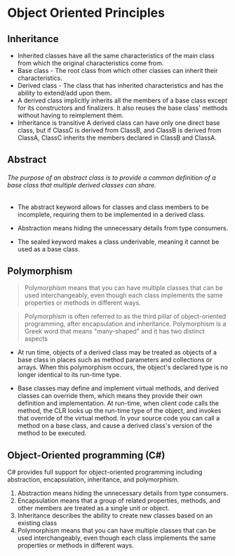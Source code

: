 # Object Oriented Principles

## Inheritance
- Inherited classes have all the same characteristics of the main class from which the original characteristics come from.
- Base class - The root class from which other classes can inherit their characteristics.
- Derived class - The class that has inherited characteristics and has the ability to extend/add upon them.
- A derived class implicitly inherits all the members of a base class except for its constructors and finalizers. It also reuses the base class' methods without having to reimplement them.
- Inheritance is transitive A derived class can have only one direct base class, but if ClassC is derived from ClassB, and ClassB is derived from ClassA, ClassC inherits the members declared in ClassB and ClassA.

## Abstract
###### The purpose of an abstract class is to provide a common definition of a base class that multiple derived classes can share.

- The abstract keyword allows for classes and class members to be incomplete, requiring them to be implemented in a derived class.
- Abstraction means hiding the unnecessary details from type consumers.

- The sealed keyword makes a class underivable, meaning it cannot be used as a base class.

## Polymorphism

> Polymorphism means that you can have multiple classes that can be used interchangeably, even though each class implements the same properties or methods in different ways.

> Polymorphism is often referred to as the third pillar of object-oriented programming, after encapsulation and inheritance. Polymorphism is a Greek word that means "many-shaped" and it has two distinct aspects

- At run time, objects of a derived class may be treated as objects of a base class in places such as method parameters and collections or arrays. When this polymorphism occurs, the object's declared type is no longer identical to its run-time type.

- Base classes may define and implement virtual methods, and derived classes can override them, which means they provide their own definition and implementation. At run-time, when client code calls the method, the CLR looks up the run-time type of the object, and invokes that override of the virtual method. In your source code you can call a method on a base class, and cause a derived class's version of the method to be executed.


## Object-Oriented programming (C#)
C# provides full support for object-oriented programming including abstraction, encapsulation, inheritance, and polymorphism.

1. Abstraction means hiding the unnecessary details from type consumers.
2. Encapsulation means that a group of related properties, methods, and other members are treated as a single unit or object.
3. Inheritance describes the ability to create new classes based on an existing class
4. Polymorphism means that you can have multiple classes that can be used interchangeably, even though each class implements the same properties or methods in different ways.